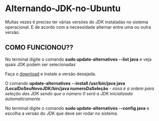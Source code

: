 <h1>Alternando-JDK-no-Ubuntu</h1>
<p>Muitas vezes é preciso ter várias versões do JDK instaladas no sistema operacional. E de acordo com a necessidade alternar entre uma ou outra versão.</p>
<h2>COMO FUNCIONOU??</h2>
<p>No terminal digite o comando <strong>sudo update-alternatives --list java</strong> e veja quais JDK podem ser selecionadas</p>
<p>Faça o <a href="https://www.java.com/pt_BR/">download</a> e instale a versão desejada.</p>
<p>O comando <strong>update-alternatives --install /usr/bin/java java /LocalDoSeuNovoJDK/bin/java numeroDaSeleção</strong> - <em>essa é a ordem para seleção das JDK sendo que o número 0 será a JDK inicializada automaticamente</em></p>
<p>No terminal digite o comando <strong>sudo update-alternatives --config java</strong> e escolha a versão do JDK que deve ser rodar no sistema.</p>